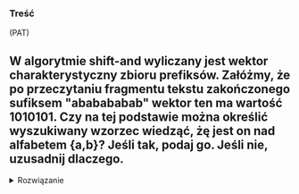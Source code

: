 ### Treść
(PAT)

W algorytmie shift-and wyliczany jest wektor charakterystyczny zbioru prefiksów. Załóżmy, że po przeczytaniu fragmentu tekstu zakończonego sufiksem "ababababab" wektor ten ma wartość 1010101. Czy na tej podstawie można określić wyszukiwany wzorzec wiedząć, żę jest on nad alfabetem {a,b}? Jeśli tak, podaj go. Jeśli nie, uzusadnij dlaczego.
------
<details><summary>Rozwiązanie</summary>
<p>
  
  Tak -> ababab (już nie pamietam, lepiej niech ktos zrobi ladnie)

